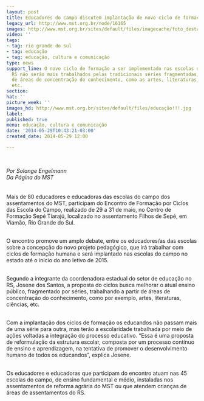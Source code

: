 ```yaml
---
layout: post
title: Educadores do campo discutem implantação de novo ciclo de formação
legacy_url: http://www.mst.org.br/node/16165
images: http://www.mst.org.br/sites/default/files/imagecache/foto_destaque/educação!!!.jpg
video: ''
tags:
- tag: rio grande do sul
- tag: educação
- tag: educação, cultura e comunicação
type: news
support_line: O novo ciclo de formação a ser implementado nas escolas do campo no
  RS não serão mais trabalhados pelas tradicionais séries fragmentadas, mas a partir
  de áreas de concentração do conhecimento, como as artes, literaturas, ciências,
  etc.
section: 
hat: ''
picture_week: ''
images_hd: http://www.mst.org.br/sites/default/files/educação!!!.jpg
label: 
published: true
menu: educação, cultura e comunicação
date: '2014-05-29T10:43:21-03:00'
created_date: 2014-05-29 12:00

---
```

<p><em><br></em></p><p><em>Por Solange&nbsp;</em><i>Engelmann</i><br><em>Da Página do MST</em><br><br><br>Mais de 80 educadores e educadoras das escolas do campo dos assentamentos do MST, participam do Encontro de Formação por Ciclos das Escola do Campo, realizado de 29 a 31 de maio, no Centro de Formação Sepé Tiarajú, localizado no assentamento Filhos de Sepé, em Viamão, Rio Grande do Sul.</p><p><br>O encontro promove um amplo debate, entre os educadores/as das escolas sobre a concepção do novo projeto pedagógico, que irá trabalhar com ciclos de formação humana e será implantado nas escolas do campo no estado até o início do ano letivo de 2015.</p><p><br>Segundo a integrante da coordenadora estadual do setor de educação no RS, Josene dos Santos, a proposta do ciclos busca melhorar o atual ensino público, fragmentado por séries, trabalhando a partir de áreas de concentração do conhecimento, como por exemplo, artes, literaturas, ciências, etc.</p><p><br>Com a implantação dos ciclos de formação os educandos não passam mais de uma série para outra, mas terão a escolaridade trabalhada por meio de ações voltadas a integração do processo educativo. “Essa é uma proposta de reformulação da estrutura escolar, composta por um processo contínuo de ensino e aprendizagem, na tentativa de promover o desenvolvimento humano de todos os educandos”, explica Josene.</p><p><br>Os educadores e educadoras que participam do encontro atuam nas 45 escolas do campo, de ensino fundamental e médio, instaladas nos assentamentos de reforma agrária do MST ou que atendem crianças de áreas de assentamentos do RS.</p><p>&nbsp;</p>
